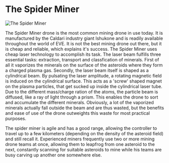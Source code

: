 # The Spider Miner

![The Spider Miner](images/spider.jpg)

The Spider Miner drone is the most common mining drone in use today. It is manufactured by the Caldari industry giant Ishukone and is readily available throughout the world of EVE. It is not the best mining drone out there, but it is cheap and reliable, which explains it's success. The Spider Miner uses cheap laser technology to accomplish its task. The laser beam fulfills three essential tasks: extraction, transport and classfication of minerals. First of all it vaporizes the minerals on the surface of the asteroids where they form a charged plasma gas. Secondly, the laser beam itself is shaped as a cylindrical beam. By pulsating the laser amplitude, a rotating magnetic field is induced on the cylindrical surface. This acts as a 'screw' shaped magnet on the plasma particles, that get sucked up inside the cylindrical laser tube. Due to the different mass/charge ration of the atoms, the particle beam is diffused, like a ray of light through a prism. This enables the drone to sort and accumulate the different minerals. Obviously, a lot of the vaporized minerals actually fall outside the beam and are thus wasted, but the benefits and ease of use of the drone outweights this waste for most practical purposes.

The spider miner is agile and has a good range, allowing the controller to travel up to a few kilometers (depending on the density of the asteroid field) and still recall it. Experienced miners frequently use two or more mining drone teams at once, allowing them to leapfrog from one asteroid to the next, constantly scanning for suitable asteroids to mine while his teams are busy carving up another one somewhere else.




                            
                        
